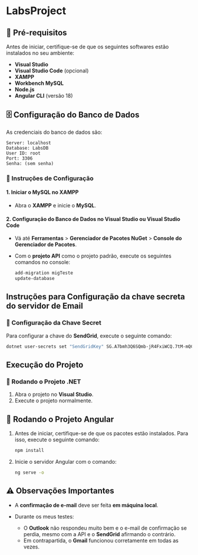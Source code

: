 # LabsProject
 
## 🚀 Pré-requisitos

Antes de iniciar, certifique-se de que os seguintes softwares estão instalados no seu ambiente:

- **Visual Studio**
- **Visual Studio Code** (opcional)
- **XAMPP**
- **Workbench MySQL**
- **Node.js**
- **Angular CLI** (versão 18)

## 🗄️ Configuração do Banco de Dados

As credenciais do banco de dados são:

```plaintext
Server: localhost
Database: LabsDB
User ID: root
Port: 3306
Senha: (sem senha)
```

### 🚀 Instruções de Configuração

#### 1. Iniciar o MySQL no XAMPP

- Abra o **XAMPP** e inicie o **MySQL**.

#### 2. Configuração do Banco de Dados no Visual Studio ou Visual Studio Code

- Vá até **Ferramentas** > **Gerenciador de Pacotes NuGet** > **Console do Gerenciador de Pacotes**.
- Com o **projeto API** como o projeto padrão, execute os seguintes comandos no console:

   ```bash
   add-migration migTeste
   update-database
   ```

## Instruções para Configuração da chave secreta do servidor de Email

### 🔑 Configuração da Chave Secret

Para configurar a chave do **SendGrid**, execute o seguinte comando:

```bash
dotnet user-secrets set "SendGridKey" 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
```

## Execução do Projeto

### 🚀 Rodando o Projeto .NET

1. Abra o projeto no **Visual Studio**.
2. Execute o projeto normalmente.

## 🚀 Rodando o Projeto Angular

1. Antes de iniciar, certifique-se de que os pacotes estão instalados. Para isso, execute o seguinte comando:

   ```bash
   npm install
   ```
2. Inicie o servidor Angular com o comando:

   ```bash
   ng serve -o
   ```
## ⚠️ Observações Importantes

- A **confirmação de e-mail** deve ser feita **em máquina local**.

- Durante os meus testes:
  - O **Outlook** não respondeu muito bem e o e-mail de confirmação se perdia, mesmo com a API e o **SendGrid** afirmando o contrário.
  - Em contrapartida, o **Gmail** funcionou corretamente em todas as vezes.

